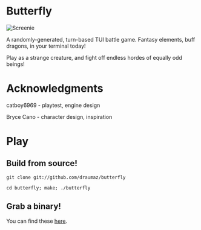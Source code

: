 # Butterfly
![Screenie](https://github.com/draumaz/butterfly-java/blob/main/screenshot-neu.png?raw=true "Screenshot")

  A randomly-generated, turn-based TUI battle game. Fantasy elements, buff dragons, in your terminal today!
  
  Play as a strange creature, and fight off endless hordes of equally odd beings!

# Acknowledgments

catboy6969 - playtest, engine design

Bryce Cano - character design, inspiration

# Play

## Build from source!
```git clone git://github.com/draumaz/butterfly```
  
```cd butterfly; make; ./butterfly ```
## Grab a binary!
  You can find these <a href="https://github.com/draumaz/butterfly/releases/latest">here</a>.

